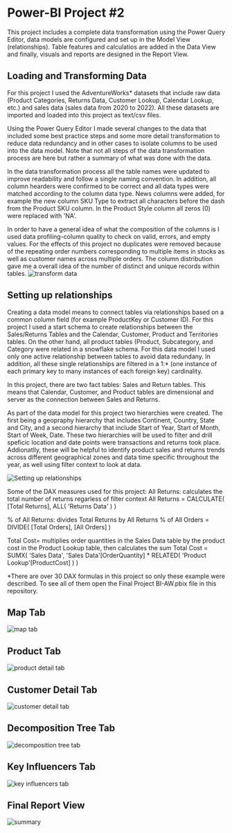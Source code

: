 # Power-BI Project #2
This project includes a complete data transformation using the Power Query Editor, data models are configured and set up in the Model View (relationships). Table features and calculatios are added in the Data View and finally, visuals and reports are designed in the Report View. 

## Loading and Transforming Data
For this project I used the AdventureWorks* datasets that include raw data (Product Categories, Returns Data, Customer Lookup, Calendar Lookup, etc.) and sales data (sales data from 2020 to 2022). All these datasets are imported and loaded into this project as text/csv files.

Using the Power Query Editor I made several changes to the data that included some best practice steps and some more detail transformation to reduce data redundancy and in other cases to isolate columns to be used into the data model. Note that not all steps of the data transformation process are here but rather a summary of what was done with the data. 

In the data transformation process all the table names were updated to improve readability and follow a single naming convention. In addition, all column hearders were confirmed to be correct and all data types were matched according to the column data type. News columns were added, for example the new column SKU Type to extract all characters before the dash from the Product SKU column. In the Product Style column all zeros (0) were replaced with 'NA'. 

In order to have a general idea of what the composition of the columns is I used data profiling-column quality to check on valid, errors, and empty values. For the effects of this project no duplicates were removed because of the repeating order numbers corresponding to multiple items in stocks as well as customer names across multiple orders. The column distribution gave me a overall idea of the number of distinct and unique records within tables. 
![transform data](https://github.com/user-attachments/assets/c9adb5d1-a5f4-40e4-9c88-d8b854926eef)


## Setting up relationships
Creating a data model means to connect tables via relationships based on a common column field (for example ProductKey or Customer ID). For this project I used a start schema to create relationships between the Sales/Returns Tables and the Calendar, Customer, Product and Territories tables. On the other hand, all product tables (Product, Subcategory, and Category were related in a snowflake schema. For this data model I used only one active relationship between tables to avoid data redundany. In addition, all these single relationships are filtered in a 1:* (one instance of each primary key to many instances of each foreign key) cardinality. 

In this project, there are two fact tables: Sales and Return tables. This means that Calendar, Customer, and Product tables are dimensional and server as the connection between Sales and Returns. 

As part of the data model for this project two hierarchies were created. The first being a geopraphy hierarchy that includes Continent, Country, State and City, and a second hierarchy that include Start of Year, Start of Month, Start of Week, Date. These two hierarchies will be used to filter and drill speficic location and date points were transactions and returns took place. Addionatlly, these will be helpful to identify product sales and returns trends across different geographical zones and data time specific throughout the year, as well using filter context to look at data.  

![Setting up relationships](https://github.com/user-attachments/assets/ed88ac7e-b9a3-475d-b33f-9b3eafc69508)

Some of the DAX measures used for this project:
All Returns: calculates the total number of returns regarless of filter context
All Returns = 
CALCULATE(
    [Total Returns],
    ALL(
        'Returns Data'
    )
)

% of All Returns: divides Total Returns by All Returns
% of All Orders = 
DIVIDE(
    [Total Orders],
    [All Orders]
)

Total Cost= multiplies order quantities in the Sales Data table by the product cost in the Product Lookup table, then calculates the sum
Total Cost = 
SUMX(
    'Sales Data',
    'Sales Data'[OrderQuantity] *
    RELATED(
        'Product Lookup'[ProductCost]
    )
)

*There are over 30 DAX formulas in this project so only these example were described. To see all of them open the Final Project BI-AW.pbix file in this repository. 
## Map Tab
![map tab](https://github.com/user-attachments/assets/c229b8d7-96ff-45d1-a393-99712907fcd6)

## Product Tab 
![product detail tab](https://github.com/user-attachments/assets/9a4a2d8d-cd02-4e24-ac2a-b241f6e1db16)

## Customer Detail Tab
![customer detail tab](https://github.com/user-attachments/assets/33d6e8b0-64f4-4a8f-adec-4f2d572ceabc)

## Decomposition Tree Tab
![decomposition tree tab](https://github.com/user-attachments/assets/e6a02c96-e644-4f12-bb02-9f1f474aa555)

## Key Influencers Tab 
![key influencers tab](https://github.com/user-attachments/assets/e3a235b5-6032-4585-aff3-112639765696)

## Final Report View
![summary](https://github.com/user-attachments/assets/e2d911b2-407f-489f-a055-769473d29a4d)


